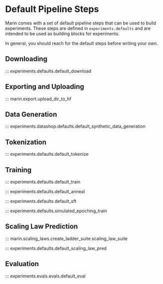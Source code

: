 # Default Pipeline Steps

Marin comes with a set of default pipeline steps that can be used to build experiments.
These steps are defined in `experiments.defaults` and are intended to be used as building blocks for experiments.

In general, you should reach for the default steps before writing your own.

## Downloading

::: experiments.defaults.default_download

## Exporting and Uploading

::: marin.export.upload_dir_to_hf

## Data Generation

::: experiments.datashop.defaults.default_synthetic_data_generation

## Tokenization

::: experiments.defaults.default_tokenize

## Training

::: experiments.defaults.default_train

::: experiments.defaults.default_anneal

::: experiments.defaults.default_sft

::: experiments.defaults.simulated_epoching_train

## Scaling Law Prediction

::: marin.scaling_laws.create_ladder_suite.scaling_law_suite

::: experiments.defaults.default_scaling_law_pred

## Evaluation

::: experiments.evals.evals.default_eval
